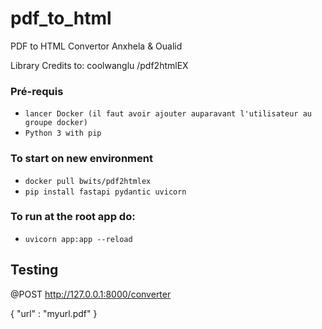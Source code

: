 # pdf_to_html
PDF to HTML Convertor Anxhela &amp; Oualid

Library Credits to:  coolwanglu /pdf2htmlEX




### Pré-requis
- ```lancer Docker (il faut avoir ajouter auparavant l'utilisateur au groupe docker)```
- ```Python 3 with pip```

### To start on new environment
- ```docker pull bwits/pdf2htmlex```
- ```pip install fastapi pydantic uvicorn```

### To run at the root app do:

- ```uvicorn app:app --reload```


## Testing

@POST http://127.0.0.1:8000/converter

 {
    "url" : "myurl.pdf"
 }
